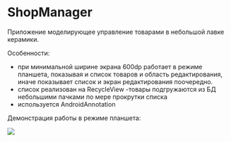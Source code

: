 # ShopManager

Приложение моделирующее управление товарами в небольшой лавке керамики.

Особенности:

- при минимальной ширине экрана 600dp работает в режиме планшета, показывая и список товаров и область редактирования, иначе показывает список и экран редактирования поочередно.
- список реализован на RecycleView
-товары подгружаются из БД небольшими пачками по мере прокрутки списка
- используется AndroidAnnotation

Демонстрация работы в режиме планшета:

[![](http://img.youtube.com/vi/SEeMu6AJc48/0.jpg)](https://www.youtube.com/watch?v=SEeMu6AJc48)
